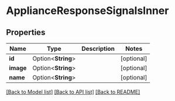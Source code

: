 # ApplianceResponseSignalsInner

## Properties

Name | Type | Description | Notes
------------ | ------------- | ------------- | -------------
**id** | Option<**String**> |  | [optional]
**image** | Option<**String**> |  | [optional]
**name** | Option<**String**> |  | [optional]

[[Back to Model list]](../README.md#documentation-for-models) [[Back to API list]](../README.md#documentation-for-api-endpoints) [[Back to README]](../README.md)


